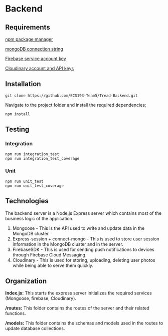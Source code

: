 <!-----

Yay, no errors, warnings, or alerts!

Conversion time: 0.395 seconds.


Using this Markdown file:

1. Paste this output into your source file.
2. See the notes and action items below regarding this conversion run.
3. Check the rendered output (headings, lists, code blocks, tables) for proper
   formatting and use a linkchecker before you publish this page.

Conversion notes:

* Docs to Markdown version 1.0β34
* Mon Jun 05 2023 21:47:53 GMT-0700 (PDT)
* Source doc: Tread Developer Guide
* This is a partial selection. Check to make sure intra-doc links work.
* Tables are currently converted to HTML tables.
----->



# Backend


## Requirements

[npm package manager](https://docs.npmjs.com/downloading-and-installing-node-js-and-npm)

[mongoDB connection string](https://www.mongodb.com/basics/mongodb-connection-string)

[Firebase service account key](https://firebase.google.com/docs/admin/setup#initialize_the_sdk_in_non-google_environments)

[Cloudinary account and API keys](https://support.cloudinary.com/hc/en-us/articles/202520942-How-do-I-create-a-new-API-key-and-API-secret-or-remove-an-old-key-)


## Installation


```
git clone https://github.com/ECS193-Team5/Tread-Backend.git
```


Navigate to the project folder and install the required dependencies;


```
npm install
```



## Testing


### Integration


```
npm run integration_test
npm run integration_test_coverage
```



### Unit


```
npm run unit_test
npm run unit_test_coverage
```



## Technologies

The backend server is a Node.js Express server which contains most of the business logic of the application. 



1. Mongoose - This is the API used to write and update data in the MongoDB cluster.
2. Express-session + connect-mongo - This is used to store user session information in the MongoDB cluster and in the server.
3. FirebaseSDK - This is used for sending push notifications to devices through Firebase Cloud Messaging.
4. Cloudinary - This is used for storing, uploading, deleting user photos while being able to serve them quickly.


## Organization

**Index.js:** This starts the express server initializes the required services (Mongoose, firebase, Cloudinary).

**/routes:** This folder contains the routes of the server and their related functions.

**/models:** This folder contains the schemas and models used in the routes to update database collections.
